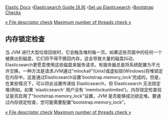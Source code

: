 

[Elastic Docs](/guide/) ›[Elasticsearch Guide [8.9]](index.md) ›[Set up
Elasticsearch](setup.md) ›[Bootstrap Checks](bootstrap-checks.md)

[« File descriptor check](_file_descriptor_check.md) [Maximum number of
threads check »](max-number-threads-check.md)

## 内存锁定检查

当 JVM 进行大型垃圾回收时，它会触及堆的每一页。如果这些页面中的任何一个被换出到磁盘，它们将不得不换回内存。这会导致大量的磁盘抖动，Elasticsearch更愿意使用这些磁盘来服务请求。有服务器总是将系统配置为不允许交换。一种方法是请求JVM通过"mlockall"(Unix)或虚拟锁(Windows)将堆锁定在内存中。这是通过Elasticsearch设置'bootstrap.memory_lock'完成的。但是，在某些情况下，可以将此设置传递给 Elasticsearch，但 Elasticsearch 无法锁定堆(例如，如果 'elasticsearch' 用户没有 'memlockunlimited')。内存锁定检查验证是否启用了"bootstrap.memory_lock"设置，JVM 是否能够成功锁定堆。要通过内存锁定检查，您可能需要配置"bootstrap.memory_lock"。

[« File descriptor check](_file_descriptor_check.md) [Maximum number of
threads check »](max-number-threads-check.md)
